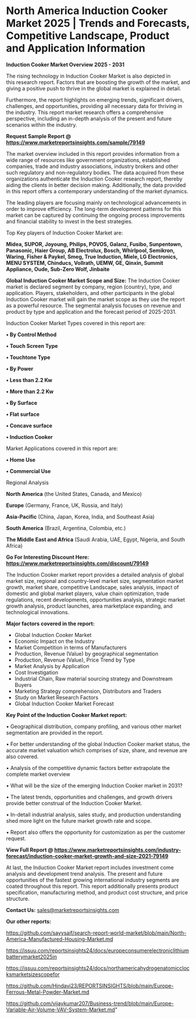 # North America Induction Cooker Market 2025 | Trends and Forecasts, Competitive Landscape, Product and Application Information

<Strong> Induction Cooker Market Overview 2025 - 2031</strong>

The rising technology in Induction Cooker Market is also depicted in this research report. Factors that are boosting the growth of the market, and giving a positive push to thrive in the global market is explained in detail.

Furthermore, the report highlights on emerging trends, significant drivers, challenges, and opportunities, providing all necessary data for thriving in the industry. This report market research offers a comprehensive perspective, including an in-depth analysis of the present and future scenarios within the industry.

<strong>Request Sample Report @ <a href=https://www.marketreportsinsights.com/sample/79149>https://www.marketreportsinsights.com/sample/79149</a></strong>

The market overview included in this report provides information from a wide range of resources like government organizations, established companies, trade and industry associations, industry brokers and other such regulatory and non-regulatory bodies. The data acquired from these organizations authenticate the Induction Cooker research report, thereby aiding the clients in better decision making. Additionally, the data provided in this report offers a contemporary understanding of the market dynamics.

The leading players are focusing mainly on technological advancements in order to improve efficiency. The long-term development patterns for this market can be captured by continuing the ongoing process improvements and financial stability to invest in the best strategies.

Top Key players of Induction Cooker Market are:

<strong>Midea, SUPOR, Joyoung, Philips, POVOS, Galanz, Fusibo, Sunpentown, Panasonic, Haier Group, AB Electrolux, Bosch, Whirlpool, Semikron, Waring, Fisher & Paykel, Smeg, True Induction, Miele, LG Electronics, MENU SYSTEM, Chinducs, Vollrath, UEMW, GE, Qinxin, Summit Appliance, Oude, Sub-Zero Wolf, Jinbaite</strong>

<strong><b>Global Induction Cooker Market Scope and Size:</b></strong>
The Induction Cooker market is declared segment by company, region (country), type, and application. Players, stakeholders, and other participants in the global Induction Cooker market will gain the market scope as they use the report as a powerful resource. The segmental analysis focuses on revenue and product by type and application and the forecast period of 2025-2031.

Induction Cooker Market Types covered in this report are:

<strong>• By Control Method

• Touch Screen Type

• Touchtone Type

• By Power

• Less than 2.2 Kw

• More than 2.2 Kw

• By Surface

• Flat surface

• Concave surface

• Induction Cooker</strong>

Market Applications covered in this report are:

<strong>• Home Use

• Commercial Use</strong> 

Regional Analysis

<strong>North America</strong> (the United States, Canada, and Mexico)

<strong>Europe</strong> (Germany, France, UK, Russia, and Italy)

<strong>Asia-Pacific</strong> (China, Japan, Korea, India, and Southeast Asia)

<strong>South America</strong> (Brazil, Argentina, Colombia, etc.)

<strong>The Middle East and Africa</strong> (Saudi Arabia, UAE, Egypt, Nigeria, and South Africa)

<strong>Go For Interesting Discount Here: <a href=https://www.marketreportsinsights.com/discount/79149>https://www.marketreportsinsights.com/discount/79149</a></strong>

The Induction Cooker market report provides a detailed analysis of global market size, regional and country-level market size, segmentation market growth, market share, competitive Landscape, sales analysis, impact of domestic and global market players, value chain optimization, trade regulations, recent developments, opportunities analysis, strategic market growth analysis, product launches, area marketplace expanding, and technological innovations.

<strong><b>Major factors covered in the report:</b></strong>
<ul>
  <li>Global Induction Cooker Market </li>
  <li>Economic Impact on the Industry</li>
  <li>Market Competition in terms of Manufacturers</li>
  <li>Production, Revenue (Value) by geographical segmentation</li>
  <li>Production, Revenue (Value), Price Trend by Type</li>
  <li>Market Analysis by Application</li>
  <li>Cost Investigation</li>
  <li>Industrial Chain, Raw material sourcing strategy and Downstream Buyers</li>
  <li>Marketing Strategy comprehension, Distributors and Traders</li>
  <li>Study on Market Research Factors</li>
  <li>Global Induction Cooker Market Forecast</li>
</ul>

<strong><b>Key Point of the Induction Cooker Market report:</b></strong>

• Geographical distribution, company profiling, and various other market segmentation are provided in the report.

• For better understanding of the global Induction Cooker market status, the accurate market valuation which comprises of size, share, and revenue are also covered.

• Analysis of the competitive dynamic factors better extrapolate the complete market overview

• What will be the size of the emerging Induction Cooker market in 2031?

• The latest trends, opportunities and challenges, and growth drivers provide better construal of the Induction Cooker Market.

• In-detail industrial analysis, sales study, and production understanding shed more light on the future market growth rate and scope.

• Report also offers the opportunity for customization as per the customer request.

<strong><b>View Full Report @ <a href=https://www.marketreportsinsights.com/industry-forecast/induction-cooker-market-growth-and-size-2021-79149>https://www.marketreportsinsights.com/industry-forecast/induction-cooker-market-growth-and-size-2021-79149</a></b></strong>


At last, the Induction Cooker Market report includes investment come analysis and development trend analysis. The present and future opportunities of the fastest growing international industry segments are coated throughout this report. This report additionally presents product specification, manufacturing method, and product cost structure, and price structure.

<strong>Contact Us:</strong>
sales@marketreportsinsights.com

<strong>Our other reports:</strong>

<a href=https://github.com/sayysaif/search-report-world-market/blob/main/North-America-Manufactured-Housing-Market.md>https://github.com/sayysaif/search-report-world-market/blob/main/North-America-Manufactured-Housing-Market.md</a>

<a href=https://issuu.com/reportsinsights24/docs/europeconsumerelectroniclithiumbatterymarket2025in>https://issuu.com/reportsinsights24/docs/europeconsumerelectroniclithiumbatterymarket2025in</a>

<a href=https://issuu.com/reportsinsights24/docs/northamericahydrogenatomicclocksmarketsizescopefor>https://issuu.com/reportsinsights24/docs/northamericahydrogenatomicclocksmarketsizescopefor</a>

<a href=https://github.com/Hindavi23/REPORTSINSIGHTS/blob/main/Europe-Ferrous-Metal-Powder-Market.md>https://github.com/Hindavi23/REPORTSINSIGHTS/blob/main/Europe-Ferrous-Metal-Powder-Market.md</a>

<a href=https://github.com/vijaykumar207/Business-trend/blob/main/Europe-Variable-Air-Volume-VAV-System-Market.md>https://github.com/vijaykumar207/Business-trend/blob/main/Europe-Variable-Air-Volume-VAV-System-Market.md</a>"
